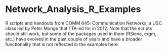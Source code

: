 Network_Analysis_R_Examples
===========================

R scripts and handouts from COMM 645: Communication Networks, a USC class led by Peter Monge that I TA-ed for in 2012.
Note that the scripts should still work, but some of the packages used in them (RSiena, ergm, etc.) have evolved in the past couple of years and have a broader functionality that is not reflected in the examples here. 
